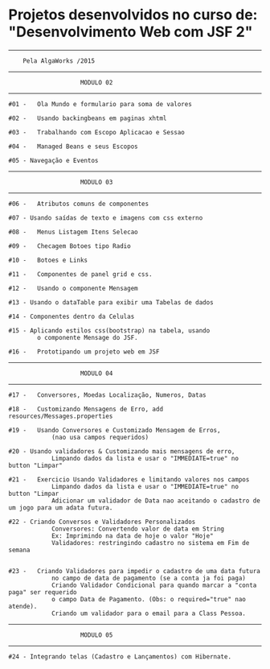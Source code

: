 ﻿# Projetos desenvolvidos no curso de: "Desenvolvimento Web com JSF 2"
---------------------------------------------------------------------------
		Pela AlgaWorks /2015	
---------------------------------------------------------------------------
                        MODULO 02
---------------------------------------------------------------------------

	#01 - 	Ola Mundo e formulario para soma de valores
	
	#02 - 	Usando backingbeans em paginas xhtml
	
	#03 - 	Trabalhando com Escopo Aplicacao e Sessao
	
	#04 - 	Managed Beans e seus Escopos
	
	#05 - Navegação e Eventos

---------------------------------------------------------------------------                
                        MODULO 03
---------------------------------------------------------------------------

	#06 - 	Atributos comuns de componentes 
	
	#07 - Usando saídas de texto e imagens com css externo
	
	#08 - 	Menus Listagem Itens Selecao
	
	#09 - 	Checagem Botoes tipo Radio
	
	#10 - 	Botoes e Links
	
	#11 - 	Componentes de panel grid e css.
	
	#12 - 	Usando o componente Mensagem 
	
	#13 - Usando o dataTable para exibir uma Tabelas de dados
	
	#14 - Componentes dentro da Celulas
	
	#15 - Aplicando estilos css(bootstrap) na tabela, usando 
			o componente Mensage do JSF.
	
	#16 - 	Prototipando um projeto web em JSF
	
---------------------------------------------------------------------------	
                        MODULO 04
---------------------------------------------------------------------------
			
	#17 - 	Conversores, Moedas Localização, Numeros, Datas

	#18 - 	Customizando Mensagens de Erro, add resources/Messages.properties

	#19 - 	Usando Conversores e Customizado Mensagem de Erros, 
				(nao usa campos requeridos)

	#20 - Usando validadores & Customizando mais mensagens de erro, 
				Limpando dados da lista e usar o "IMMEDIATE=true" no button "Limpar"
			
	#21 - 	Exercicio Usando Validadores e limitando valores nos campos 	
				Limpando dados da lista e usar o "IMMEDIATE=true" no button "Limpar
				Adicionar um validador de Data nao aceitando o cadastro de um jogo para um adata futura.
	
	#22 - Criando Conversos e Validadores Personalizados 
				Conversores: Convertendo valor de data em String
				Ex: Imprimindo na data de hoje o valor "Hoje"
				Validadores: restringindo cadastro no sistema em Fim de semana


	#23 - 	Criando Validadores para impedir o cadastro de uma data futura 
				no campo de data de pagamento (se a conta ja foi paga)
				Criando Validador Condicional para quando marcar a "conta paga" ser requerido
				o campo Data de Pagamento. (Obs: o required="true" nao atende).
				Criando um validador para o email para a Class Pessoa.
	
---------------------------------------------------------------------------	
                        MODULO 05
---------------------------------------------------------------------------
	#24 - Integrando telas (Cadastro e Lançamentos) com Hibernate.
